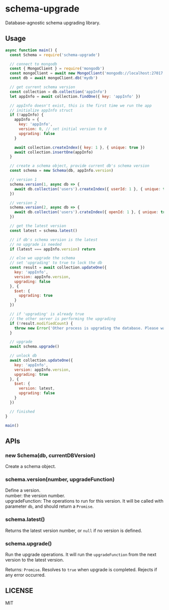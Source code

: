 # schema-upgrade
Database-agnostic schema upgrading library.

## Usage
```js
async function main() {
  const Schema = require('schema-upgrade')

  // connect to mongodb
  const { MongoClient } = require('mongodb')
  const mongoClient = await new MongoClient('mongodb://localhost:27017').connect()
  const db = await mongoClient.db('mydb')

  // get current schema version
  const collection = db.collection('appInfo')
  let appInfo = await collection.findOne({ key: 'appInfo' })

  // appInfo doesn't exist, this is the first time we run the app
  // initialize appInfo struct
  if (!appInfo) {
    appInfo = {
      key: 'appInfo',
      version: 0, // set initial version to 0
      upgrading: false
    }

    await collection.createIndex({ key: 1 }, { unique: true })
    await collection.insertOne(appInfo)
  }

  // create a schema object, provide current db's schema version
  const schema = new Schema(db, appInfo.version)

  // version 1
  schema.version(1, async db => {
    await db.collection('users').createIndex({ userId: 1 }, { unique: true })
  })

  // version 2
  schema.version(2, async db => {
    await db.collection('users').crateIndex({ openId: 1 }, { unique: true })
  })

  // get the latest version
  const latest = schema.latest()

  // if db's schema version is the latest
  // no upgrade is needed
  if (latest === appInfo.version) return

  // else we upgrade the schema
  // set 'upgrading' to true to lock the db
  const result = await collection.updateOne({
    key: 'appInfo',
    version: appInfo.version,
    upgrading: false
  }, {
    $set: {
      upgrading: true
    }
  })

  // if 'upgrading' is already true
  // the other server is performing the upgrading
  if (!result.modifiedCount) {
    throw new Error('Other process is upgrading the database. Please wait.')
  }

  // upgrade
  await schema.upgrade()

  // unlock db
  await collection.updateOne({
    key: 'appInfo',
    version: appInfo.version,
    upgrading: true
  }, {
    $set: {
      version: latest,
      upgrading: false
    }
  })

  // finished
}

main()
```

## APIs

### new Schema(db, currentDBVersion)
Create a schema object.

### schema.version(number, upgradeFunction)
Define a version.  
number: the version number.  
upgradeFunction: The operations to run for this version.
It will be called with parameter `db`, and should return a `Promise`.

### schema.latest()
Returns the latest version number, or `null` if no version is defined.

### schema.upgrade()
Run the upgrade operations.
It will run the `upgradeFunction` from the next version to the latest version.

Returns: `Promise`. Resolves to `true` when upgrade is completed. Rejects if any error occurred.

## LICENSE
MIT
